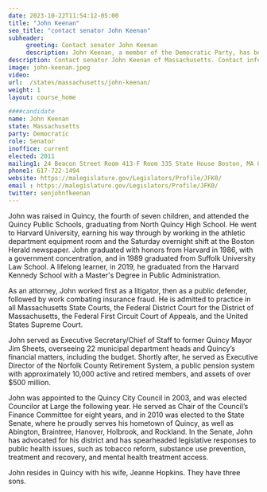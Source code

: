 ```yaml
---
date: 2023-10-22T11:54:12-05:00
title: "John Keenan"
seo_title: "contact senator John Keenan"
subheader:
     greeting: Contact senator John Keenan
     description: John Keenan, a member of the Democratic Party, has been serving as a member of the Massachusetts State Senate, representing the Norfolk and Plymouth District, since January 5, 2011. His current term is scheduled to conclude on January 1, 2025.
description: Contact senator John Keenan of Massachusetts. Contact information for John Keenan includes email address, phone number, and mailing address.
image: john-keenan.jpeg
video:
url:  /states/massachusetts/john-keenan/
weight: 1
layout: course_home

####candidate
name: John Keenan
state: Massachusetts
party: Democratic
role: Senator
inoffice: current
elected: 2011
mailing1: 24 Beacon Street Room 413-F Room 335 State House Boston, MA 02133
phone1: 617-722-1494
website: https://malegislature.gov/Legislators/Profile/JFK0/
email : https://malegislature.gov/Legislators/Profile/JFK0/
twitter: senjohnfkeenan
---
```


John was raised in Quincy, the fourth of seven children, and attended the Quincy Public Schools, graduating from North Quincy High School. He went to Harvard University, earning his way through by working in the athletic department equipment room and the Saturday overnight shift at the Boston Herald newspaper. John graduated with honors from Harvard in 1986, with a government concentration, and in 1989 graduated from Suffolk University Law School. A lifelong learner, in 2019, he graduated from the Harvard Kennedy School with a Master's Degree in Public Administration.

As an attorney, John worked first as a litigator, then as a public defender, followed by work combating insurance fraud. He is admitted to practice in all Massachusetts State Courts, the Federal District Court for the District of Massachusetts, the Federal First Circuit Court of Appeals, and the United States Supreme Court.

John served as Executive Secretary/Chief of Staff to former Quincy Mayor Jim Sheets, overseeing 22 municipal department heads and Quincy’s financial matters, including the budget. Shortly after, he served as Executive Director of the Norfolk County Retirement System, a public pension system with approximately 10,000 active and retired members, and assets of over $500 million.

John was appointed to the Quincy City Council in 2003, and was elected Councilor at Large the following year. He served as Chair of the Council’s Finance Committee for eight years, and in 2010 was elected to the State Senate, where he proudly serves his hometown of Quincy, as well as Abington, Braintree, Hanover, Holbrook, and Rockland. In the Senate, John has advocated for his district and has spearheaded legislative responses to public health issues, such as tobacco reform, substance use prevention, treatment and recovery, and mental health treatment access.

John resides in Quincy with his wife, Jeanne Hopkins. They have three sons.
